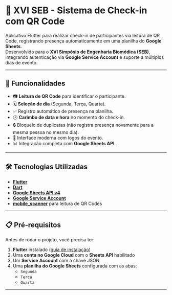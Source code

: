 # 📲 XVI SEB - Sistema de Check-in com QR Code

Aplicativo Flutter para realizar check-in de participantes via leitura de QR Code, registrando presença automaticamente em uma planilha do **Google Sheets**.  
Desenvolvido para o **XVI Simpósio de Engenharia Biomédica (SEB)**, integrando autenticação via **Google Service Account** e suporte a múltiplos dias de evento.

---

## 🚀 Funcionalidades

- 📷 **Leitura de QR Code** para identificar o participante.
- 🗓 **Seleção de dia** (Segunda, Terça, Quarta).
- ✅ Registro automático de presença na planilha.
- 🕒 **Carimbo de data e hora** no momento do check-in.
- 🔒 Bloqueio de duplicatas (não registra presença novamente para a mesma pessoa no mesmo dia).
- 🎨 Interface moderna com logos do evento.
- 📊 Integração completa com **Google Sheets API**.

---

## 🛠 Tecnologias Utilizadas

- **[Flutter](https://flutter.dev/)**
- **[Dart](https://dart.dev/)**
- **[Google Sheets API v4](https://developers.google.com/sheets/api)**
- **[Google Service Account](https://cloud.google.com/iam/docs/service-accounts)**
- **[mobile_scanner](https://pub.dev/packages/mobile_scanner)** para leitura de QR Codes

---

## 📋 Pré-requisitos

Antes de rodar o projeto, você precisa ter:

1. **Flutter** instalado ([guia de instalação](https://docs.flutter.dev/get-started/install))
2. Uma **conta no Google Cloud** com o **Sheets API** habilitado
3. Um **Service Account** com a chave JSON
4. Uma **planilha do Google Sheets** configurada com as abas:
   - `Segunda`
   - `Terca`
   - `Quarta`

---

